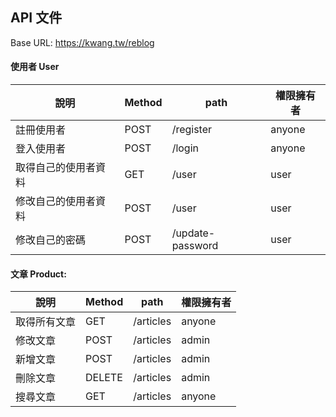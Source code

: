 ## API 文件

Base URL: https://kwang.tw/reblog

#### 使用者 User

| 說明                 | Method | path             | 權限擁有者 |
| -------------------- | ------ | ---------------- | ---------- |
| 註冊使用者           | POST   | /register        | anyone     |
| 登入使用者           | POST   | /login           | anyone     |
| 取得自己的使用者資料 | GET    | /user            | user       |
| 修改自己的使用者資料 | POST   | /user            | user       |
| 修改自己的密碼       | POST   | /update-password | user       |

#### 文章 Product:

| 說明         | Method | path      | 權限擁有者 |
| ------------ | ------ | --------- | ---------- |
| 取得所有文章 | GET    | /articles | anyone     |
| 修改文章     | POST   | /articles | admin      |
| 新增文章     | POST   | /articles | admin      |
| 刪除文章     | DELETE | /articles | admin      |
| 搜尋文章     | GET    | /articles | anyone     |
